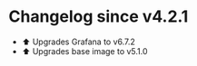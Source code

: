 # Changelog since v4.2.1
- :arrow_up: Upgrades Grafana to v6.7.2 
- :arrow_up: Upgrades base image to v5.1.0 

